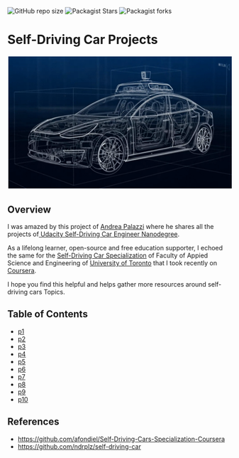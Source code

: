 ![GitHub repo size](https://img.shields.io/github/repo-size/afondiel/self-driving-car-projects.svg) ![Packagist Stars](https://img.shields.io/github/stars/afondiel/self-driving-car-projects.svg) ![Packagist forks](https://img.shields.io/github/forks/afondiel/self-driving-car-projects.svg)

# Self-Driving Car Projects

<img src="https://github.com/afondiel/Self-Driving-Cars-Specialization/blob/main/Course1-Introduction-to-Self-Driving-Cars/resources/w1/img/m0-intro.png?raw=true" width="600" style="border:0px solid #FFFFFF; padding:1px; margin:1px">

## Overview

I was amazed by this project of [Andrea Palazzi](https://github.com/ndrplz) where he shares all the projects of[ Udacity Self-Driving Car Engineer Nanodegree](https://www.udacity.com/course/self-driving-car-engineer-nanodegree--nd0013).


As a lifelong learner, open-source and free education supporter, I echoed the same for the [Self-Driving Car Specialization](https://github.com/afondiel/Self-Driving-Cars-Specialization) of Faculty of Appied Science and Engineering of [University of Toronto](https://www.autodrive.utoronto.ca/) that I took recently on [Coursera](https://www.coursera.org/specializations/self-driving-cars).

I hope you find this helpful and helps gather more resources around self-driving cars Topics. 

## Table of Contents

- [p1](#)
- [p2](#)
- [p3](#)
- [p4](#)
- [p5](#)
- [p6](#)
- [p7](#)
- [p8](#)
- [p9](#)
- [p10](#)


## References

- https://github.com/afondiel/Self-Driving-Cars-Specialization-Coursera
- https://github.com/ndrplz/self-driving-car
